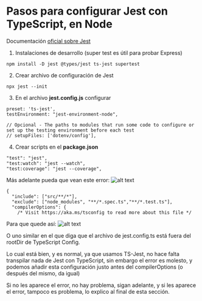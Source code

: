 # Pasos para configurar Jest con TypeScript, en Node 

Documentación [oficial sobre Jest](https://jestjs.io/docs/getting-started)


1. Instalaciones de desarrollo (super test es útil para probar Express)
```
npm install -D jest @types/jest ts-jest supertest
```

2. Crear archivo de configuración de Jest
```
npx jest --init
```

3. En el archivo **jest.config.js** configurar
```
preset: 'ts-jest',
testEnvironment: "jest-environment-node",

// Opcional - The paths to modules that run some code to configure or set up the testing environment before each test
// setupFiles: ['dotenv/config'],
```

4. Crear scripts en el **package.json**
```
"test": "jest",
"test:watch": "jest --watch",
"test:coverage": "jest --coverage",
```

Más adelante pueda que vean este error:
![alt text](/src/img/image.png)

```
{
  "include": ["src/**/*"],
  "exclude": ["node_modules", "**/*.spec.ts","**/*.test.ts"],
  "compilerOptions": {
    /* Visit https://aka.ms/tsconfig to read more about this file */

```
Para que quede así:
![alt text](/src/img/image-1.png)

O uno similar en el que diga que el archivo de jest.config.ts está fuera del rootDir de TypeScript Config.

Lo cual está bien, y es normal, ya que usamos TS-Jest, no hace falta transpilar nada de Jest con TypeScript, sin embargo el error es molesto, y podemos añadir esta configuración justo antes del compilerOptions (o después del mismo, da igual)

Si no les aparece el error, no hay problema, sigan adelante, y si les aparece el error, tampoco es problema, lo explico al final de esta sección.